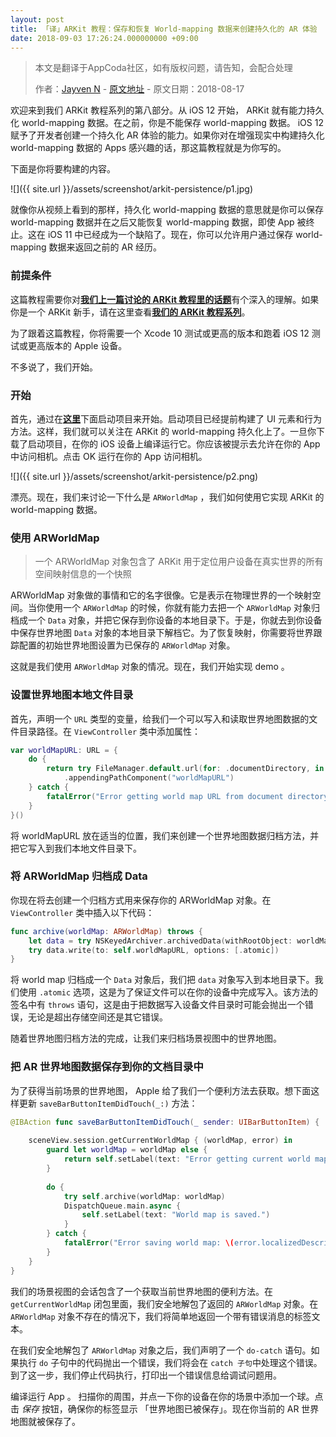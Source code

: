 ```yaml
---
layout: post
title: 「译」ARKit 教程：保存和恢复 World-mapping 数据来创建持久化的 AR 体验
date: 2018-09-03 17:26:24.000000000 +09:00
---
```


> 本文是翻译于AppCoda社区，如有版权问题，请告知，会配合处理
>  
>  作者：[Jayven N](https://medium.com/@jayvenn)    -    [原文地址](https://www.appcoda.com/arkit-persistence/)    -    原文日期：2018-08-17


欢迎来到我们 ARKit 教程系列的第八部分。从 iOS 12 开始， ARKit 就有能力持久化 world-mapping 数据。在之前，你是不能保存 world-mapping 数据。 iOS 12 赋予了开发者创建一个持久化 AR 体验的能力。如果你对在增强现实中构建持久化 world-mapping 数据的 Apps 感兴趣的话，那这篇教程就是为你写的。

下面是你将要构建的内容。

![]({{  site.url  }}/assets/screenshot/arkit-persistence/p1.jpg)

就像你从视频上看到的那样，持久化 world-mapping 数据的意思就是你可以保存 world-mapping 数据并在之后又能恢复 world-mapping 数据，即使 App 被终止。这在 iOS 11 中已经成为一个缺陷了。现在，你可以允许用户通过保存 world-mapping 数据来返回之前的 AR 经历。

### 前提条件

这篇教程需要你对[**我们上一篇讨论的 ARKit 教程里的话题**](https://emptywalker.github.io/2018/09/arkit-image-recognition/)有个深入的理解。如果你是一个 ARKit 新手，请在这里查看[**我们的 ARKit 教程系列**](https://www.appcoda.com/tag/arkit/)。

为了跟着这篇教程，你将需要一个 Xcode 10 测试或更高的版本和跑着 iOS 12 测试或更高版本的 Apple 设备。

不多说了，我们开始。

### 开始
首先，通过在[**这里**](https://github.com/appcoda/ARKit-Persistence-Demo/raw/master/starter.zip)下面启动项目来开始。启动项目已经提前构建了 UI 元素和行为方法。这样，我们就可以关注在 ARKit 的 world-mapping 持久化上了。一旦你下载了启动项目，在你的 iOS 设备上编译运行它。你应该被提示去允许在你的 App 中访问相机。点击 OK 运行在你的 App 访问相机。

![]({{  site.url  }}/assets/screenshot/arkit-persistence/p2.png)

漂亮。现在，我们来讨论一下什么是 `ARWorldMap` ，我们如何使用它实现 ARKit 的world-mapping 数据。

### 使用 ARWorldMap
> 一个 ARWorldMap 对象包含了 ARKit 用于定位用户设备在真实世界的所有空间映射信息的一个快照
> 
 ARWorldMap 对象做的事情和它的名字很像。它是表示在物理世界的一个映射空间。当你使用一个 `ARWorldMap` 的时候，你就有能力去把一个 `ARWorldMap` 对象归档成一个 `Data` 对象，并把它保存到你设备的本地目录下。于是，你就去到你设备中保存世界地图 `Data` 对象的本地目录下解档它。为了恢复映射，你需要将世界跟踪配置的初始世界地图设置为已保存的 `ARWorldMap` 对象。
 
 这就是我们使用 `ARWorldMap` 对象的情况。现在，我们开始实现 demo 。
 
 ### 设置世界地图本地文件目录
 
 首先，声明一个 `URL` 类型的变量，给我们一个可以写入和读取世界地图数据的文件目录路径。在 `ViewController` 类中添加属性：
 
```swift
var worldMapURL: URL = {
    do {
        return try FileManager.default.url(for: .documentDirectory, in: .userDomainMask, appropriateFor: nil, create: true)
            .appendingPathComponent("worldMapURL")
    } catch {
        fatalError("Error getting world map URL from document directory.")
    }
}()
```
将 worldMapURL 放在适当的位置，我们来创建一个世界地图数据归档方法，并把它写入到我们本地文件目录下。



### 将 ARWorldMap 归档成 Data

你现在将去创建一个归档方式用来保存你的 ARWorldMap 对象。在 `ViewController` 类中插入以下代码：

```swift
func archive(worldMap: ARWorldMap) throws {
    let data = try NSKeyedArchiver.archivedData(withRootObject: worldMap, requiringSecureCoding: true)
    try data.write(to: self.worldMapURL, options: [.atomic])
}
```

将 world map 归档成一个 `Data` 对象后，我们把 `data` 对象写入到本地目录下。我们使用 `.atomic` 选项，这是为了保证文件可以在你的设备中完成写入。该方法的签名中有 `throws` 语句，这是由于把数据写入设备文件目录时可能会抛出一个错误，无论是超出存储空间还是其它错误。

随着世界地图归档方法的完成，让我们来归档场景视图中的世界地图。


### 把 AR 世界地图数据保存到你的文档目录中

为了获得当前场景的世界地图， Apple 给了我们一个便利方法去获取。想下面这样更新 `saveBarButtonItemDidTouch(_:)` 方法：

```swift
@IBAction func saveBarButtonItemDidTouch(_ sender: UIBarButtonItem) {
    
    sceneView.session.getCurrentWorldMap { (worldMap, error) in
        guard let worldMap = worldMap else {
            return self.setLabel(text: "Error getting current world map.")
        }
        
        do {
            try self.archive(worldMap: worldMap)
            DispatchQueue.main.async {
                self.setLabel(text: "World map is saved.")
            }
        } catch {
            fatalError("Error saving world map: \(error.localizedDescription)")
        }
    }
}
```

我们的场景视图的会话包含了一个获取当前世界地图的便利方法。在 `getCurrentWorldMap` 闭包里面，我们安全地解包了返回的 `ARWorldMap` 对象。在 `ARWorldMap` 对象不存在的情况下，我们将简单地返回一个带有错误消息的标签文本。

在我们安全地解包了 `ARWorldMap` 对象之后，我们声明了一个 `do-catch` 语句。如果执行 `do` 子句中的代码抛出一个错误，我们将会在 `catch 子句`中处理这个错误。到了这一步，我们停止代码执行，打印出一个错误信息给调试问题用。

编译运行 App 。 扫描你的周围，并点一下你的设备在你的场景中添加一个球。点击 *保存* 按钮，确保你的标签显示 「世界地图已被保存」。现在你当前的 AR 世界地图就被保存了。